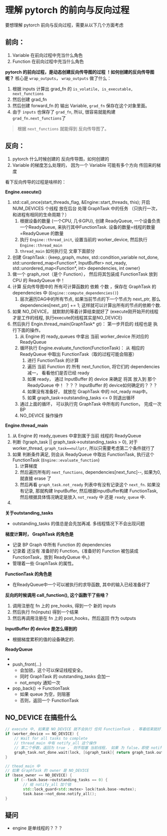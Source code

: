 # 理解 pytorch 的前向与反向过程

要想理解 pytorch 前向与反向过程，需要从以下几个方面考虑

## 前向：

1. Variable 在前向过程中充当什么角色
2. Function 在前向过程中充当什么角色

**pytorch 的前向过程，是动态创建反向传导图的过程 ！如何创建的反向传导图呢？**
核心是 `wrap_outputs`， `wrap_outputs` 做了什么：

1. 根据 inputs 计算出 grad_fn 的 `is_volatile, is_executable, next_functions`
2. 然后创建 grad_fn
3. 然后创建 forward_fn 的 输出 Variable, `grad_fn` 保存在这个对象里面。
4. 由于 `inputs` 也保存了 `grad_fn`, 所以, 很容易就能构建 `grad_fn.next_functions`了

> 根据 `next_functions` 就能得到 反向传导图了。






## 反向：

1. pytorch 什么时候创建的 反向传导图，如何创建的
2. Variable 的梯度怎么处理的， 因为一个 Variable 可能有多个方向 传回来的梯度

看下反向传导的过程是啥样的：

**Engine.execute()**
1. std::call_once(start_threads_flag, &Engine::start_threads, this); 开启 NUM_DEVICES 个线程 放在后台 处理 GraphTask 中的任务 （只执行一次，和进程有相同的生命周期？）
    1. 根据设备的数量 (一个CPU, 几卡GPU), 创建 ReadyQueue, 一个设备负责一个ReadyQueue, 来执行其中FunctionTask. 设备的数量=线程的数量=ReadyQueue 的数量
    2. 执行 `Engine::thread_init`, 设置当前的 worker_device, 然后执行 `Engine::thread_main`
    3. `thread_main` 如何执行见 文章下面部分
2. 创建 GraphTask : {keep_graph, mutex, std::condition_variable not_done, std::unordered_map<Function*, InputBuffer> not_ready, std::unordered_map<Function*, int> dependencies, int owner}
3. 做一个  graph_root（是个 Function）， 然后将其包装成 FunctionTask 放到 CPU 的 ReadyQueue 中！
4. 计算 反向传导图中的 所有可计算函数的 依赖 个数 ，保存在 GraphTask 的 dependencies 中 (`Engine::compute_dependencies()`)
    1. 层次遍历DAG中的所有节点, 如果当前节点的下一个节点为 next_ptr, 那么 dependencies[next_ptr] += 1; 这样就可以计算出所有的节点的依赖个数.
5. 如果 NO_DEVICE， 就默默的等着计算结束就好了 (execute刚开始开的线程才是工作的线程, 执行execute的线程其实是NO_DEVICE)
6. 然后执行 Engin.thread_main(GraphTask* gt)： 第一步开启的 线程也是 执行下面的操作。
    1. 从 Engine 的 ready_queues 中拿出 当前 worker_device 所对应的 ReadyQueue
    2. 循环执行 Engine.evaluate_function(FunctionTask)： 从 相应的 ReadyQueue 中取出 FunctionTask（取的过程可能会阻塞）
        1. 进行 FunctionTask 的计算
        2. 遍历 当前 Function 的 所有 next_function, 将它们的 dependencies 减一， 看看他们是否已经 ready
        3. 如果 ready， 通过 InputBuffer 的 device 来确定 将其 放入到 那个 ReadyQueue 中！ ？？？ InputBuffer 的 device如何确定的？？？
        4. 如果没有准备好， 就放在 GraphTask 中的 not_ready map中。
        5. 如果 graph_task->outstanding_tasks <= 0 则退出循环
    3. 通过上面的循环， 可以执行完 GraphTask 中所有的 Function， 完成一次 BP
    4. NO_DEVICE 操作操作


**Engine.thread_main**
1. 从 Engine 的 ready_queues 中拿到属于当前 线程的 ReadyQueue
2. 判断 (!graph_task || graph_task->outstanding_tasks > 0), 对于worker_thread, `graph_task==nullptr`, 所以只需要考虑第二个条件就行了
3. 如果 判断条件满足, 则会从 ReadyQueue 中取出 FunctionTask, 执行这个FunctionTask (`Engine::evaluate_function`)
    1. 计算梯度
    2. 然后遍历所有的 `next_functions`, dependencies[next_func]--, 如果为0, 就直接 erase 了
    3. 然后再看 `graph_task.not_ready` 列表中有没有记录这个 `next_fn`. 如果没有记录, 那就构建 InputBuffer, 然后根据InputBuffer构建 FunctionTask, 然后根据具体情况确定是放入 `not_ready` 中 还是 `ready_queue` 中.
4. 

**关于outstanding_tasks**
* outstanding_tasks 的值总是会先加再减. 多线程情况下不会出现问题

**梯度计算时， GraphTask 的角色是**

* 记录 BP Graph 中所有 Function 的 dependencies 
* 记录着 还没有 准备好的 Function。(准备好的 Function 被包装成 FunctionTask，放到 ReadyQueue 中。)
* 管理着一些 GraphTask 的属性。 


**FunctionTask 的角色是**

* 在ReadyQueue中一个可以被执行的求导函数, 其中的输入已经准备好了


**反向的时候调用 call_function(), 这个函数干了些啥？**

1. 调用注册在 fn 上的 pre_hooks, 得到一个 新的 inputs
2. 然后执行  fn(inputs) 得到一个结果
3. 然后再调用注册在 fn 上的 post_hooks，然后返回 作为 outputs


**InputBuffer 的 device 是怎么得到的**
* 根据梯度累积的值的设备确定的.
    

**ReadyQueue**

*  
* push_front(...)
    * 会加锁，这个可以保证线程安全。
    * 同时 GraphTask 的 outstanding_tasks 会加一
    * not_empty 通知一次 
* pop_back() -> FunctionTask
    * 如果 queue 为空，则阻塞
    * 否则，返回一个 FunctionTask


## NO_DEVICE 在搞些什么

```c++
// execute 中, 如果是 NO_DEVICE 就不会执行 任何 FunctionTask ， 等着结束就好了
if (worker_device == NO_DEVICE) {
    // Wait for all tasks to complete
    // thread_main 中有 notify_all 这个操作
    // 第二个参数，返回为 true ， 则不阻塞 当前线程， 如果 为 false，即使 notify, 也不会释放
    graph_task.not_done.wait(lock, [&graph_task]{ return graph_task.outstanding_tasks.load() == 0});
}
```

```c++
// thead_main 中
// 如果 GraphTask 的 owner 是 NO_DEVICE
if (base_owner == NO_DEVICE) {
    if (--task.base->outstanding_tasks == 0) {
        // 给 notify_all 加个锁
        std::lock_guard<std::mutex> lock(task.base->mutex);
        task.base->not_done.notify_all();
}
```

## 疑问

* engine 是单线程的？？？ 

